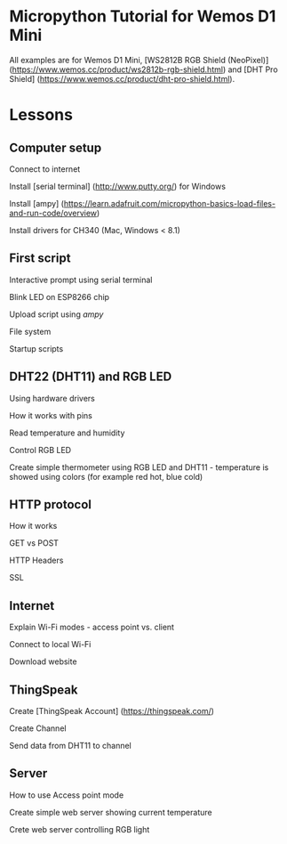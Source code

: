 # Micropython Tutorial for Wemos D1 Mini

All examples are for Wemos D1 Mini, [WS2812B RGB Shield (NeoPixel)] (https://www.wemos.cc/product/ws2812b-rgb-shield.html) and [DHT Pro Shield] (https://www.wemos.cc/product/dht-pro-shield.html).

# Lessons
## Computer setup

Connect to internet

Install [serial terminal] (http://www.putty.org/) for Windows

Install [ampy] (https://learn.adafruit.com/micropython-basics-load-files-and-run-code/overview)

Install drivers for CH340 (Mac, Windows < 8.1)

## First script

Interactive prompt using serial terminal

Blink LED on ESP8266 chip

Upload script using _ampy_

File system

Startup scripts

## DHT22 (DHT11) and RGB LED

Using hardware drivers

How it works with pins

Read temperature and humidity

Control RGB LED

Create simple thermometer using RGB LED and DHT11 - temperature is showed using colors (for example red hot, blue cold)

## HTTP protocol

How it works

GET vs POST

HTTP Headers

SSL

## Internet

Explain Wi-Fi modes - access point vs. client

Connect to local Wi-Fi

Download website

## ThingSpeak

Create [ThingSpeak Account] (https://thingspeak.com/)

Create Channel

Send data from DHT11 to channel

## Server

How to use Access point mode

Create simple web server showing current temperature

Crete web server controlling RGB light

